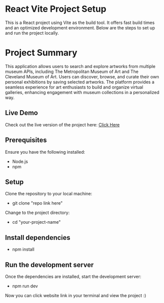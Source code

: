 # React Vite Project Setup

This is a React project using Vite as the build tool. It offers fast build times and an optimized development environment. Below are the steps to set up and run the project locally.

# Project Summary

This application allows users to search and explore artworks from multiple museum APIs, including The Metropolitan Museum of Art and The Cleveland Museum of Art. Users can discover, browse, and curate their own personal exhibitions by saving selected artworks. The platform provides a seamless experience for art enthusiasts to build and organize virtual galleries, enhancing engagement with museum collections in a personalized way.

## Live Demo

Check out the live version of the project here: [Click Here](https://artquestweb.netlify.app/)

## Prerequisites

Ensure you have the following installed:

- Node.js
- npm

## Setup

Clone the repository to your local machine:

- git clone "repo link here"

Change to the project directory:

- cd "your-project-name"

## Install dependencies

- npm install

## Run the development server

Once the dependencies are installed, start the development server:

- npm run dev

Now you can click website link in your terminal and view the project :)
